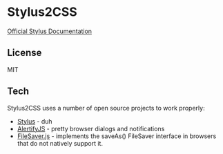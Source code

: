 Stylus2CSS
===================

[Official Stylus Documentation](http://stylus-lang.com/)

License
-------------

MIT

Tech
-------------

Stylus2CSS uses a number of open source projects to work properly:

* [Stylus](http://stylus-lang.com/) - duh
* [AlertifyJS](alertifyjs.com) - pretty browser dialogs and notifications
* [FileSaver.js](https://github.com/eligrey/FileSaver.js/) - implements the saveAs() FileSaver interface in browsers that do not natively support it.